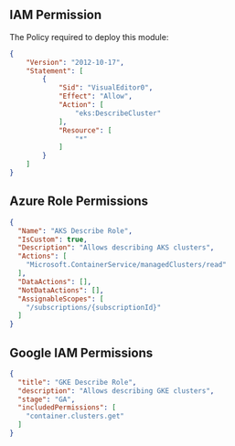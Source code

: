 ## IAM Permission

The Policy required to deploy this module:
```json
{
    "Version": "2012-10-17",
    "Statement": [
        {
            "Sid": "VisualEditor0",
            "Effect": "Allow",
            "Action": [
                "eks:DescribeCluster"
            ],
            "Resource": [
                "*"
            ]
        }
    ]
}
```
## Azure Role Permissions

```json
{
  "Name": "AKS Describe Role",
  "IsCustom": true,
  "Description": "Allows describing AKS clusters",
  "Actions": [
    "Microsoft.ContainerService/managedClusters/read"
  ],
  "DataActions": [],
  "NotDataActions": [],
  "AssignableScopes": [
    "/subscriptions/{subscriptionId}"
  ]
}
```

## Google IAM Permissions

```json
{
  "title": "GKE Describe Role",
  "description": "Allows describing GKE clusters",
  "stage": "GA",
  "includedPermissions": [
    "container.clusters.get"
  ]
}
```